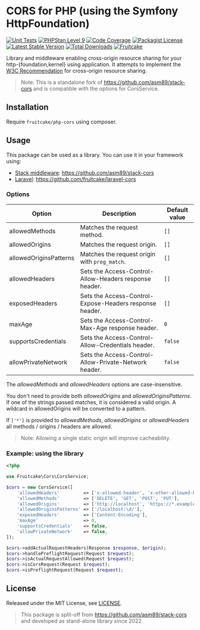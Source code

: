 # CORS for PHP (using the Symfony HttpFoundation)

[![Unit Tests](https://github.com/fruitcake/php-cors/actions/workflows/run-tests.yml/badge.svg)](https://github.com/fruitcake/php-cors/actions)
[![PHPStan Level 9](https://img.shields.io/badge/PHPStan-Level%209-blue)](https://github.com/fruitcake/php-cors/actions)
[![Code Coverage](https://img.shields.io/badge/CodeCoverage-100%25-brightgreen)](https://github.com/fruitcake/php-cors/actions/workflows/run-coverage.yml)
[![Packagist License](https://poser.pugx.org/fruitcake/php-cors/license.png)](http://choosealicense.com/licenses/mit/)
[![Latest Stable Version](https://poser.pugx.org/fruitcake/php-cors/version.png)](https://packagist.org/packages/fruitcake/php-cors)
[![Total Downloads](https://poser.pugx.org/fruitcake/php-cors/d/total.png)](https://packagist.org/packages/fruitcake/php-cors)
[![Fruitcake](https://img.shields.io/badge/Powered%20By-Fruitcake-b2bc35.svg)](https://fruitcake.nl/)

Library and middleware enabling cross-origin resource sharing for your
http-{foundation,kernel} using application. It attempts to implement the
[W3C Recommendation] for cross-origin resource sharing.

[W3C Recommendation]: http://www.w3.org/TR/cors/

> Note: This is a standalone fork of https://github.com/asm89/stack-cors and is compatible with the options for CorsService.
## Installation

Require `fruitcake/php-cors` using composer.

## Usage

This package can be used as a library. You can use it in your framework using:

 - [Stack middleware](http://stackphp.com/): https://github.com/asm89/stack-cors
 - [Laravel](https://laravel.com): https://github.com/fruitcake/laravel-cors


### Options

| Option                 | Description                                                | Default value |
|------------------------|------------------------------------------------------------|---------------|
| allowedMethods         | Matches the request method.                                | `[]`          |
| allowedOrigins         | Matches the request origin.                                | `[]`          |
| allowedOriginsPatterns | Matches the request origin with `preg_match`.              | `[]`          |
| allowedHeaders         | Sets the Access-Control-Allow-Headers response header.     | `[]`          |
| exposedHeaders         | Sets the Access-Control-Expose-Headers response header.    | `[]`          |
| maxAge                 | Sets the Access-Control-Max-Age response header.           | `0`           |
| supportsCredentials    | Sets the Access-Control-Allow-Credentials header.          | `false`       |
| allowPrivateNetwork    | Sets the Access-Control-Allow-Private-Network header.      | `false`       |

The _allowedMethods_ and _allowedHeaders_ options are case-insensitive.

You don't need to provide both _allowedOrigins_ and _allowedOriginsPatterns_. If one of the strings passed matches, it is considered a valid origin. A wildcard in allowedOrigins will be converted to a pattern.

If `['*']` is provided to _allowedMethods_, _allowedOrigins_ or _allowedHeaders_ all methods / origins / headers are allowed.

> Note: Allowing a single static origin will improve cacheability.

### Example: using the library

```php
<?php

use Fruitcake\Cors\CorsService;

$cors = new CorsService([
    'allowedHeaders'         => ['x-allowed-header', 'x-other-allowed-header'],
    'allowedMethods'         => ['DELETE', 'GET', 'POST', 'PUT'],
    'allowedOrigins'         => ['http://localhost', 'https://*.example.com'],
    'allowedOriginsPatterns' => ['/localhost:\d/'],
    'exposedHeaders'         => ['Content-Encoding'],
    'maxAge'                 => 0,
    'supportsCredentials'    => false,
    'allowPrivateNetwork'    => false,
]);

$cors->addActualRequestHeaders(Response $response, $origin);
$cors->handlePreflightRequest(Request $request);
$cors->isActualRequestAllowed(Request $request);
$cors->isCorsRequest(Request $request);
$cors->isPreflightRequest(Request $request);
```

## License

Released under the MIT License, see [LICENSE](LICENSE).

> This package is split-off from https://github.com/asm89/stack-cors and developed as stand-alone library since 2022
